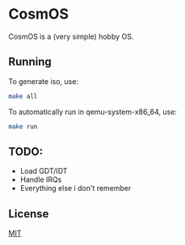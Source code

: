 # CosmOS

CosmOS is a (very simple) hobby OS.

## Running

To generate iso, use:

```bash
make all
```

To automatically run in qemu-system-x86_64, use:

```bash
make run
```

## TODO:
- Load GDT/IDT
- Handle IRQs
- Everything else i don't remember

## License
[MIT](https://choosealicense.com/licenses/mit/)